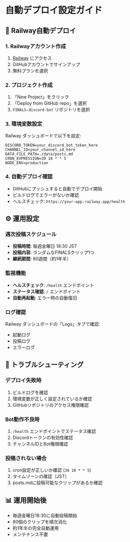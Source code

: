 # 自動デプロイ設定ガイド

## 🚀 Railway自動デプロイ

### 1. Railwayアカウント作成
1. [Railway](https://railway.app/) にアクセス
2. GitHubアカウントでサインアップ
3. 無料プランを選択

### 2. プロジェクト作成
1. 「New Project」をクリック
2. 「Deploy from GitHub repo」を選択
3. `FINALS-discord-bot` リポジトリを選択

### 3. 環境変数設定
Railway ダッシュボードで以下を設定:

```
DISCORD_TOKEN=your_discord_bot_token_here
CHANNEL_ID=your_channel_id_here
DATA_FILE_PATH=./data/posts.md
CRON_EXPRESSION=30 18 * * 5
NODE_ENV=production
```

### 4. 自動デプロイ確認
- GitHubにプッシュすると自動でデプロイ開始
- ビルドログでエラーがないか確認
- ヘルスチェック: `https://your-app.railway.app/health`

## ⚙️ 運用設定

### 週次投稿スケジュール
- **投稿時間**: 毎週金曜日 18:30 JST
- **投稿内容**: ランダムなFINALSクリップ1つ
- **継続期間**: 80週間（約1年半）

### 監視機能
- **ヘルスチェック**: `/health` エンドポイント
- **ステータス確認**: `/` エンドポイント  
- **自動再起動**: エラー時の自動復旧

### ログ確認
Railway ダッシュボードの「Logs」タブで確認:
- 起動ログ
- 投稿ログ
- エラーログ

## 🔧 トラブルシューティング

### デプロイ失敗時
1. ビルドログを確認
2. 環境変数が正しく設定されているか確認
3. GitHubリポジトリのアクセス権限確認

### Bot動作不良時
1. `/health` エンドポイントでステータス確認
2. Discordトークンの有効性確認
3. チャンネルIDとBot権限確認

### 投稿されない場合
1. cron設定が正しいか確認 (`30 18 * * 5`)
2. タイムゾーンの確認（JST）
3. posts.mdに投稿可能なクリップがあるか確認

## 📊 運用開始後
- 毎週金曜日18:30に自動投稿開始
- 80個のクリップを順次消化
- 約1年半の完全自動運用
- メンテナンス不要
